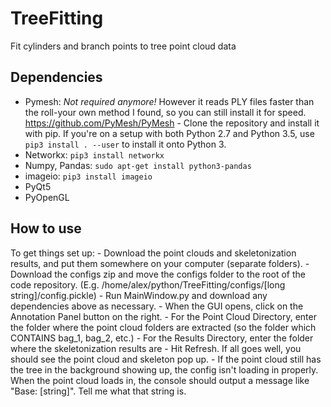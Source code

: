 # TreeFitting
Fit cylinders and branch points to tree point cloud data

<h2>Dependencies</h2>

- Pymesh: *Not required anymore!* However it reads PLY files faster than the roll-your own method I found, so you can still install it for speed.
https://github.com/PyMesh/PyMesh - Clone the repository and install it with pip. If you're on a setup with both Python 2.7 and Python 3.5,
use `pip3 install . --user` to install it onto Python 3.
- Networkx: `pip3 install networkx`
- Numpy, Pandas: `sudo apt-get install python3-pandas`
- imageio: `pip3 install imageio`
- PyQt5
- PyOpenGL

<h2>How to use</h2>
To get things set up:
- Download the point clouds and skeletonization results, and put them somewhere on your computer (separate folders).
- Download the configs zip and move the configs folder to the root of the code repository. (E.g. /home/alex/python/TreeFitting/configs/[long string]/config.pickle)
- Run MainWindow.py and download any dependencies above as necessary.
- When the GUI opens, click on the Annotation Panel button on the right.
- For the Point Cloud Directory, enter the folder where the point cloud folders are extracted (so the folder which CONTAINS bag_1, bag_2, etc.)
- For the Results Directory, enter the folder where the skeletonization results are 
- Hit Refresh. If all goes well, you should see the point cloud and skeleton pop up.
- If the point cloud still has the tree in the background showing up, the config isn't loading in properly. When the point cloud loads in, the console should output a message like "Base: [string]". Tell me what that string is.